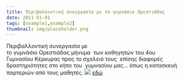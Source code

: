 ```yaml
---
title: Περιβαλλοντική συνεργασία με το γυμνάσιο Ορεστιάδας
date: 2011-01-01
tags: [example1,example2]
thumbnail: img/placeholder.png
---
```

Περιβαλλοντική συνεργασία με το γυμνάσιο Ορεστιάδας μήνυμα  των καθηγητών του 4ου Γυμνασίου Κέρκυρας προς το σχολειό τους  
επίσης διαφορές δραστηριότητες στο κήπο του  
γυμνασίου μας... όπως η κατασκευή  παρτεριών από τους μαθητές. 
![](https://encrypted-tbn0.gstatic.com/images?q=tbn:ANd9GcSzDi1yuZTtbKuv2_gtznvpg5vu0WelAxXpAP4AsWDDk6gL1WxL3w) 
[εδώ](https://www.dropbox.com/sh/ddvopgowslujom3/PzQylVizq2)
